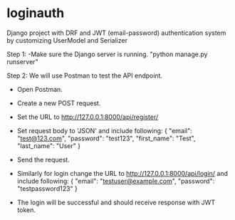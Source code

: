# loginauth
Django project with DRF and JWT (email-password) authentication system by customizing UserModel and Serializer

Step 1: 
-Make sure the Django server is running.
"python manage.py runserver"

Step 2:
We will use Postman to test the API endpoint.
- Open Postman.
- Create a new POST request.
- Set the URL to http://127.0.0.1:8000/api/register/
- Set request body to 'JSON' and include following:
     {
      "email": "test@123.com",
      "password": "test123",
      "first_name": "Test",
      "last_name": "User"
      }
- Send the request.

- Similarly for login change the URL to http://127.0.0.1:8000/api/login/ and include following:
    {
    "email": "testuser@example.com",
    "password": "testpassword123"
    }
- The login will be successful and should receive response with JWT token.


  
